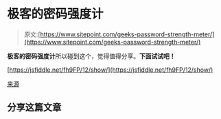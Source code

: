 # 极客的密码强度计

> 原文:[https://www.sitepoint.com/geeks-password-strength-meter/](https://www.sitepoint.com/geeks-password-strength-meter/)

**极客的密码强度计**所以碰到这个，觉得值得分享。**下面试试吧！**

[https://jsfiddle.net/fh9FP/12/show/](https://jsfiddle.net/fh9FP/12/show/)

[来源](https://jsfiddle.net/fh9FP/12/)

## 分享这篇文章
